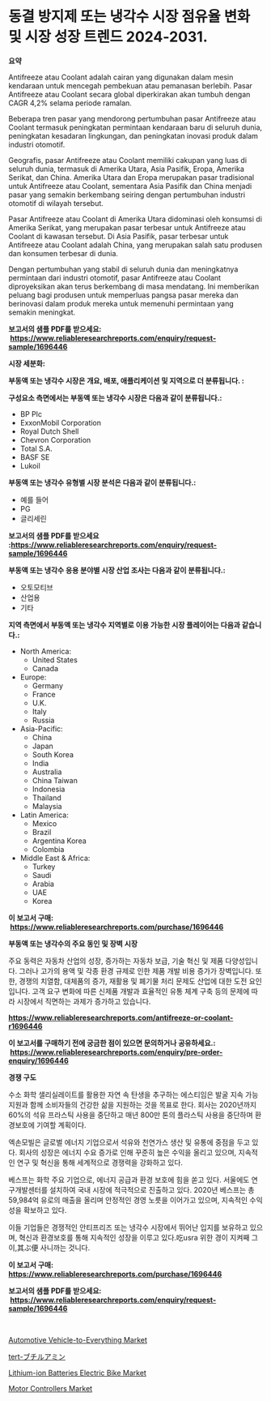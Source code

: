 <p><h1>동결 방지제 또는 냉각수 시장 점유율 변화 및 시장 성장 트렌드 2024-2031.</h1></p><p><strong>요약</strong></p>
<p><p>Antifreeze atau Coolant adalah cairan yang digunakan dalam mesin kendaraan untuk mencegah pembekuan atau pemanasan berlebih. Pasar Antifreeze atau Coolant secara global diperkirakan akan tumbuh dengan CAGR 4,2% selama periode ramalan. </p><p>Beberapa tren pasar yang mendorong pertumbuhan pasar Antifreeze atau Coolant termasuk peningkatan permintaan kendaraan baru di seluruh dunia, peningkatan kesadaran lingkungan, dan peningkatan inovasi produk dalam industri otomotif.</p><p>Geografis, pasar Antifreeze atau Coolant memiliki cakupan yang luas di seluruh dunia, termasuk di Amerika Utara, Asia Pasifik, Eropa, Amerika Serikat, dan China. Amerika Utara dan Eropa merupakan pasar tradisional untuk Antifreeze atau Coolant, sementara Asia Pasifik dan China menjadi pasar yang semakin berkembang seiring dengan pertumbuhan industri otomotif di wilayah tersebut.</p><p>Pasar Antifreeze atau Coolant di Amerika Utara didominasi oleh konsumsi di Amerika Serikat, yang merupakan pasar terbesar untuk Antifreeze atau Coolant di kawasan tersebut. Di Asia Pasifik, pasar terbesar untuk Antifreeze atau Coolant adalah China, yang merupakan salah satu produsen dan konsumen terbesar di dunia.</p><p>Dengan pertumbuhan yang stabil di seluruh dunia dan meningkatnya permintaan dari industri otomotif, pasar Antifreeze atau Coolant diproyeksikan akan terus berkembang di masa mendatang. Ini memberikan peluang bagi produsen untuk memperluas pangsa pasar mereka dan berinovasi dalam produk mereka untuk memenuhi permintaan yang semakin meningkat.</p></p>
<p><strong>보고서의 샘플 PDF를 받으세요: &nbsp;<a href="https://www.reliableresearchreports.com/enquiry/request-sample/1696446">https://www.reliableresearchreports.com/enquiry/request-sample/1696446</a></strong></p>
<p><strong>시장 세분화:</strong></p>
<p><strong> 부동액 또는 냉각수 시장은 개요, 배포, 애플리케이션 및 지역으로 더 분류됩니다. :</strong></p>
<p><strong>구성요소 측면에서는 부동액 또는 냉각수 시장은 다음과 같이 분류됩니다.:</strong></p>
<p><ul><li>BP Plc</li><li>ExxonMobil Corporation</li><li>Royal Dutch Shell</li><li>Chevron Corporation</li><li>Total S.A.</li><li>BASF SE</li><li>Lukoil</li></ul></p>
<p><strong> 부동액 또는 냉각수 유형별 시장 분석은 다음과 같이 분류됩니다.:</strong></p>
<p><ul><li>예를 들어</li><li>PG</li><li>글리세린</li></ul></p>
<p><strong>보고서의 샘플 PDF를 받으세요 :<a href="https://www.reliableresearchreports.com/enquiry/request-sample/1696446">https://www.reliableresearchreports.com/enquiry/request-sample/1696446</a></strong></p>
<p><strong> 부동액 또는 냉각수 응용 분야별 시장 산업 조사는 다음과 같이 분류됩니다.:</strong></p>
<p><ul><li>오토모티브</li><li>산업용</li><li>기타</li></ul></p>
<p><strong>지역 측면에서 부동액 또는 냉각수 지역별로 이용 가능한 시장 플레이어는 다음과 같습니다.:</strong></p>
<p><ul>
    <li>
        North America:
        <ul>
            <li>United States</li>
            <li>Canada</li>
        </ul>
    </li>
    <li>
        Europe:
        <ul>
            <li>Germany</li>
            <li>France</li>
            <li>U.K.</li>
            <li>Italy</li>
            <li>Russia</li>
        </ul>
    </li>
    <li>
        Asia-Pacific:
        <ul>
            <li>China</li>
            <li>Japan</li>
            <li>South Korea</li>
            <li>India</li>
            <li>Australia</li>
            <li>China Taiwan</li>
            <li>Indonesia</li>
            <li>Thailand</li>
            <li>Malaysia</li>
        </ul>
    </li>
    <li>
        Latin America:
        <ul>
            <li>Mexico</li>
            <li>Brazil</li>
            <li>Argentina Korea</li>
            <li>Colombia</li>
        </ul>
    </li>
    <li>
        Middle East & Africa:
        <ul>
            <li>Turkey</li>
            <li>Saudi</li>
            <li>Arabia</li>
            <li>UAE</li>
            <li>Korea</li>
        </ul>
    </li>
    </ul></p>
<p><strong>이 보고서 구매: &nbsp;<a href="https://www.reliableresearchreports.com/purchase/1696446">https://www.reliableresearchreports.com/purchase/1696446</a></strong></p>
<p><strong>부동액 또는 냉각수의 주요 동인 및 장벽 시장</strong></p>
<p><p>주요 동력은 자동차 산업의 성장, 증가하는 자동차 보급, 기술 혁신 및 제품 다양성입니다. 그러나 고가의 용액 및 각종 환경 규제로 인한 제품 개발 비용 증가가 장벽입니다. 또한, 경쟁의 치열함, 대체품의 증가, 재활용 및 폐기물 처리 문제도 산업에 대한 도전 요인입니다. 고객 요구 변화에 따른 신제품 개발과 효율적인 유통 체계 구축 등의 문제에 따라 시장에서 직면하는 과제가 증가하고 있습니다.</p></p>
<p><strong><a href="https://www.reliableresearchreports.com/antifreeze-or-coolant-r1696446">https://www.reliableresearchreports.com/antifreeze-or-coolant-r1696446</a></strong></p>
<p><strong>이 보고서를 구매하기 전에 궁금한 점이 있으면 문의하거나 공유하세요.: &nbsp;<a href="https://www.reliableresearchreports.com/enquiry/pre-order-enquiry/1696446">https://www.reliableresearchreports.com/enquiry/pre-order-enquiry/1696446</a></strong></p>
<p><strong>경쟁 구도</strong></p>
<p><p>수소 화학 샐리실레이트를 활용한 자연 속 탄생을 추구하는 에스티임은 발굴 지속 가능 지원과 함께 소비자들의 건강한 삶을 지원하는 것을 목표로 한다. 회사는 2020년까지 60%의 석유 프라스틱 사용을 중단하고 매년 800만 톤의 플라스틱 사용을 중단하며 환경보호에 기여할 계획이다. </p><p>엑손모빌은 글로벌 에너지 기업으로서 석유와 천연가스 생산 및 유통에 중점을 두고 있다. 회사의 성장은 에너지 수요 증가로 인해 꾸준히 높은 수익을 올리고 있으며, 지속적인 연구 및 혁신을 통해 세계적으로 경쟁력을 강화하고 있다. </p><p>베스프는 화학 주요 기업으로, 에너지 공급과 환경 보호에 힘을 쏟고 있다. 서울에도 연구개발센터를 설치하여 국내 시장에 적극적으로 진출하고 있다. 2020년 베스프는 총 59,984억 유로의 매출을 올리며 안정적인 경영 노릇을 이어가고 있으며, 지속적인 수익성을 확보하고 있다. </p><p>이들 기업들은 경쟁적인 안티프리즈 또는 냉각수 시장에서 뛰어난 입지를 보유하고 있으며, 혁신과 환경보호를 통해 지속적인 성장을 이루고 있다.吃usra 위한 경이 지켜째 그이,其ぶ便 사니까는 것니다.</p></p>
<p><strong>이 보고서 구매: &nbsp; <a href="https://www.reliableresearchreports.com/purchase/1696446">https://www.reliableresearchreports.com/purchase/1696446</a></strong></p>
<p><strong>보고서의 샘플 PDF를 받으세요: &nbsp;<a href="https://www.reliableresearchreports.com/enquiry/request-sample/1696446">https://www.reliableresearchreports.com/enquiry/request-sample/1696446</a></strong><strong></strong></p>
<p>&nbsp;</p>
<p><p><a href="https://www.linkedin.com/pulse/automotive-vehicle-to-everything-market-research-report-ry2te?trackingId=zs4fPyKe4rXR0OzV1S3rgA%3D%3D">Automotive Vehicle-to-Everything Market</a></p><p><a href="https://github.com/nemesis2824/Market-Research-Report-List-1/blob/main/566456522204.md">tert-ブチルアミン</a></p><p><a href="https://www.linkedin.com/pulse/lithium-ion-batteries-electric-bike-market-challenges-opportunities-sk3re?trackingId=9WlJKyOsIHVolF2CJ5jtng%3D%3D">Lithium-ion Batteries Electric Bike Market</a></p><p><a href="https://github.com/nicholepatriciadoylenwnrjr0/Market-Research-Report-List-2/blob/main/motor-controllers-market.md">Motor Controllers Market</a></p></p>